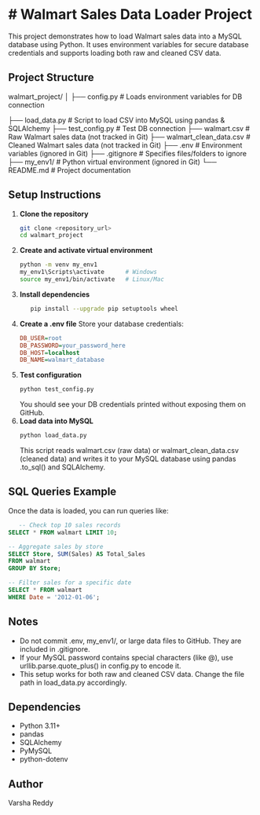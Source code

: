 # # Walmart Sales Data Loader Project

This project demonstrates how to load Walmart sales data into a MySQL database using Python. It uses environment variables for secure database credentials and supports loading both raw and cleaned CSV data.



## Project Structure


walmart_project/
│
├── config.py   # Loads environment variables for DB connection

├── load_data.py   # Script to load CSV into MySQL using pandas & SQLAlchemy
├── test_config.py   # Test DB connection
├── walmart.csv   # Raw Walmart sales data (not tracked in Git)
├── walmart_clean_data.csv   # Cleaned Walmart sales data (not tracked in Git)
├── .env   # Environment variables (ignored in Git)
├── .gitignore   # Specifies files/folders to ignore
├── my_env1/   # Python virtual environment (ignored in Git)
└── README.md   # Project documentation


## Setup Instructions

1. **Clone the repository**
   ```bash
   git clone <repository_url>
   cd walmart_project
   ```
2. **Create and activate virtual environment**
   ```bash
   python -m venv my_env1
   my_env1\Scripts\activate      # Windows
   source my_env1/bin/activate   # Linux/Mac
   ```
3. **Install dependencies**
   ```bash
      pip install --upgrade pip setuptools wheel
   ```
4. **Create a .env file**
   Store your database credentials:
   ```ini
   DB_USER=root
   DB_PASSWORD=your_password_here
   DB_HOST=localhost
   DB_NAME=walmart_database
   ```
6. **Test configuration**
   ```bash
   python test_config.py
   ```
   You should see your DB credentials printed without exposing them on GitHub.
7. **Load data into MySQL**
   ```bash
   python load_data.py
   ```
   This script reads walmart.csv (raw data) or walmart_clean_data.csv (cleaned data) and writes it to your MySQL database using pandas .to_sql() and SQLAlchemy.

## SQL Queries Example

   Once the data is loaded, you can run queries like:
```sql
   -- Check top 10 sales records
SELECT * FROM walmart LIMIT 10;

-- Aggregate sales by store
SELECT Store, SUM(Sales) AS Total_Sales
FROM walmart
GROUP BY Store;

-- Filter sales for a specific date
SELECT * FROM walmart
WHERE Date = '2012-01-06';
```

## Notes
   - Do not commit .env, my_env1/, or large data files to GitHub. They are included in .gitignore.
   - If your MySQL password contains special characters (like @), use urllib.parse.quote_plus() in config.py to encode it.
   - This setup works for both raw and cleaned CSV data. Change the file path in load_data.py accordingly.

## Dependencies
   - Python 3.11+
   - pandas
   - SQLAlchemy
   - PyMySQL
   - python-dotenv

## Author
   Varsha Reddy
